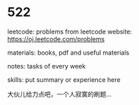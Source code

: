 522
===
leetcode: problems from leetcode website: https://oj.leetcode.com/problems

materials: books, pdf and useful materials

notes: tasks of every week

skills: put summary or experience here

大伙儿给力点吧，一个人寂寞的刷题...